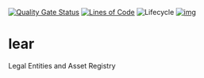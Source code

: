 [![Quality Gate Status](https://sonarcloud.io/api/project_badges/measure?project=bcgov_lear&metric=alert_status)](https://sonarcloud.io/dashboard?id=bcgov_lear)
[![Lines of Code](https://sonarcloud.io/api/project_badges/measure?project=bcgov_lear&metric=ncloc)](https://sonarcloud.io/dashboard?id=bcgov_lear)
![Lifecycle](https://img.shields.io/badge/Lifecycle-Stable-97ca00)
[![img](https://img.shields.io/badge/Lifecycle-Stable-97ca00)](https://github.com/bcgov/repomountie/blob/master/doc/lifecycle-badges.md)

# lear
Legal Entities and Asset Registry
